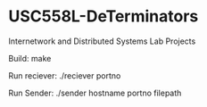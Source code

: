 # USC558L-DeTerminators
Internetwork and Distributed Systems Lab Projects


Build: make

Run reciever: ./reciever portno

Run Sender: ./sender hostname portno filepath

